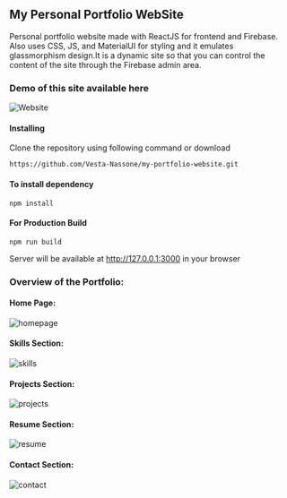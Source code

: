 ## My Personal Portfolio WebSite

Personal portfolio website made with ReactJS for frontend and Firebase. Also uses CSS, JS, and MaterialUI for styling and it emulates glassmorphism design.It is a dynamic site so that you can control the content of the site through the Firebase admin area.

### Demo of this site available here
![Website](https://img.shields.io/website?down_color=red&down_message=offline&label=vestanassone.netlify.app&style=for-the-badge&up_color=green&up_message=online&url=http%3A%2F%2Fvestanassone.netlify.app%2F)

#### Installing

Clone the repository using following command or download

```
https://github.com/Vesta-Nassone/my-portfolio-website.git
```
#### To install dependency

```
npm install
```

#### For Production Build

```
npm run build
```

Server will be available at http://127.0.0.1:3000 in your browser
### Overview of the Portfolio:

#### Home Page:
<img aline="center" src="https://i.imgur.com/PgpXXLb.png" alt="homepage">

#### Skills Section:
<img aline="center" src="https://i.imgur.com/7At1pqG.png" alt="skills">

#### Projects Section:
<img aline="center" src="https://i.imgur.com/1S57RqD.png" alt="projects">

#### Resume Section:
<img aline="center" src="https://i.imgur.com/djYOST6.png" alt="resume">

#### Contact Section:
<img aline="center" src="https://i.imgur.com/djYOST6.png" alt="contact">

